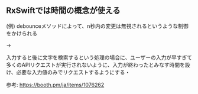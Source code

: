 ## RxSwiftでは時間の概念が使える

(例)
debounceメソッドによって、n秒内の変更は無視されるというような制御をかけられる

→

入力すると後に文字を検索するという処理の場合に、ユーザーの入力が早すぎて多くのAPIリクエストが実行されないように、入力が終わったとみなす時間を設け、必要な入力値のみでリクエストするようにする・

参考: https://booth.pm/ja/items/1076262

